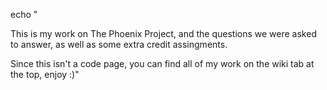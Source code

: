 echo "

This is my work on The Phoenix Project, and the questions we were asked to answer, as well as some extra credit assingments.

Since this isn't a code page, you can find all of my work on the wiki tab at the top, enjoy :)"
